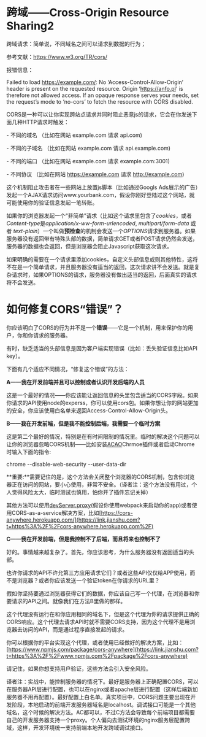 # 跨域——Cross-Origin Resource Sharing2

跨域请求：简单说，不同域名之间可以请求到数据的行为；

参考文献：https://www.w3.org/TR/cors/

报错信息：

Failed to load https://example.com/: No ‘Access-Control-Allow-Origin’ header is present on the requested resource. Origin ‘https://anfo.pl' is therefore not allowed access. If an opaque response serves your needs, set the request’s mode to ‘no-cors’ to fetch the resource with CORS disabled.

CORS是一种可以让你实现跨站点请求并同时阻止恶意js的请求，它会在你发送下面几种HTTP请求时触发：

\- 不同的域名 （比如在网站 example.com 请求 api.com)

\- 不同的子域名 （比如在网站 example.com 请求 api.example.com)

\- 不同的端口 （比如在网站 example.com 请求 example.com:3001)

\- 不同协议 （比如在网站 https://example.com 请求 http://example.com)

这个机制阻止攻击者在一些网站上放置js脚本（比如通过Googls Ads展示的广告）发起一个AJAX请求访问www.yourbank.com，假设你刚好登陆过这个网站，就可能使用你的验证信息发起一笔转账。

 如果你的浏览器发起一个“非简单”请求（比如这个请求里包含了*cookies*，或者*Content-type*是*application/x-ww-form-urlencoded*, *multipart/form-data* 或者 *text-plain*）一个叫做**预检查**的机制会发送一个*OPTIONS*请求到服务器。如果服务器没有返回带有特殊头部的数据，简单请求GET或者POST请求仍然会发送，服务器的数据也会返回，但是浏览器会阻止Javascript获取这次请求。

如果明确的需要在一个请求里添加cookies，自定义头部信息或则其他特性，这将不在是一个简单请求，并且服务器没有适当的返回，这次请求讲不会发送。就是复杂请求时，如果OPTIONS的请求，服务器没有做出适当的返回，后面真实的请求将不会发送。



# 如何修复CORS“错误”？

你应该明白了CORS的行为并不是一个**错误**——它是一个机制，用来保护你的用户，你和你请求的服务器。

有时，缺乏适当的头部信息是因为客户端实现错误（比如：丢失验证信息比如API key）。

下面有几个适应不同情况，“修复这个错误”的方法：

**A——我在开发前端并且可以控制或者认识开发后端的人员**

这是一个最好的情况——你应该能让返回信息的头里包含适当的CORS字段。如果你请求的API使用node的experss，你可以使用cors包。如果你想让你的网站更加的安全，你应该使用白名单来返回Access-Control-Allow-Origin头。

**B——我在开发前端，但是我不能控制后端，我需要一个临时方案**

这是第二个最好的情况，特别是在有时间限制的情况里。临时的解决这个问题可以让你的浏览器忽略CORS机制——比如安装[ACAO](https://link.jianshu.com?t=https%3A%2F%2Fchrome.google.com%2Fwebstore%2Fdetail%2Fallow-control-allow-origi%2Fnlfbmbojpeacfghkpbjhddihlkkiljbi)Chrmoe插件或者启动Chrome时输入下面的指令:

chrome --disable-web-security --user-data-dir

**重要:**需要记住的是，这个方法会关闭整个浏览器的CORS机制，包含你浏览器正在访问的网站，要小心使用，非常不安全。（译者注：这个方法没有用过，个人觉得风险太大，临时测试也慎用，怕你开了插件忘记关掉）

其他方法可以使用[devServer.proxy](https://link.jianshu.com?t=https%3A%2F%2Fwebpack.js.org%2Fconfiguration%2Fdev-server%2F%23devserver-proxy)(假设你使用webpack来启动你的app)或者使用CORS-as-a-service解决方案，比如[https://cors-anywhere.herokuapp.com/](https://link.jianshu.com?t=https%3A%2F%2Fcors-anywhere.herokuapp.com%2F)

**C——我在开发前端，但是我控制不了后端，而且将来也控制不了**

好的。事情越来越复杂了。首先，你应该思考，为什么服务器没有返回适当的头部。

也许你请求的API不许允第三方应用请求它们？或者这些API仅仅给APP使用，而不是浏览器？或者你应该发送一个验证token在你请求的URL里？

假如你坚持要通过浏览器获得它们的数据，你应该自己写一个代理，在浏览器和你要请求的API之间。就像我们在方法B里做的那样。

 这个代理没有运行在和你应用相同的域名下，但是这个代理为你的请求提供正确的CORS响应。这个代理去请求API时就不需要CORS支持，因为这个代理不是用浏览器去访问的API，而是通过程序直接发起的请求。

你可以根据你的平台实现这个代理，或者使用已经做好的解决方案，比如：[https://www.npmjs.com/package/cors-anywhere](https://link.jianshu.com?t=https%3A%2F%2Fwww.npmjs.com%2Fpackage%2Fcors-anywhere)

请记住，如果你想支持用户验证，这些方法会引入安全风险。

译者注：实战中，能控制服务器的情况下。最好是服务器上正确配置CORS，可以在服务器API层进行配置，也可以在nginx或者apache层进行配置（这样后端新加服务器不用再配置）。最好配置上白名单。真实项目中，CORS问题主要出现在开发阶段，本地启动的前端开发服务器域名是localhost。调试接口可能是一个其他域名，这个时候的解决方法。AC都可以，不过C方法会导致每个前端项目都需要自己的开发服务器支持一个proxy。个人偏向去测试环境的nginx服务层配置跨域，这样，开发环境统一支持前端本地开发跨域调试接口。

   

 

 

 

 